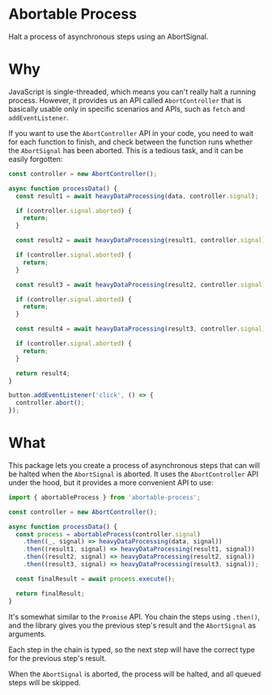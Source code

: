 # Abortable Process

Halt a process of asynchronous steps using an AbortSignal.

# Why

JavaScript is single-threaded, which means you can't really halt a running process.
However, it provides us an API called `AbortController` that is basically usable only in specific
scenarios and APIs, such as `fetch` and `addEventListener`.

If you want to use the `AbortController` API in your code, you need to wait for each function to
finish, and check between the function runs whether the `AbortSignal` has been aborted.
This is a tedious task, and it can be easily forgotten:

```typescript
const controller = new AbortController();

async function processData() {
  const result1 = await heavyDataProcessing(data, controller.signal);

  if (controller.signal.aborted) {
    return;
  }

  const result2 = await heavyDataProcessing(result1, controller.signal);

  if (controller.signal.aborted) {
    return;
  }

  const result3 = await heavyDataProcessing(result2, controller.signal);

  if (controller.signal.aborted) {
    return;
  }

  const result4 = await heavyDataProcessing(result3, controller.signal);

  if (controller.signal.aborted) {
    return;
  }

  return result4;
}

button.addEventListener('click', () => {
  controller.abort();
});
```

# What

This package lets you create a process of asynchronous steps that can will be halted when the
`AbortSignal` is aborted. It uses the `AbortController` API under the hood, but it provides a
more convenient API to use:

```typescript
import { abortableProcess } from 'abortable-process';

const controller = new AbortController();

async function processData() {
  const process = abortableProcess(controller.signal)
    .then((_, signal) => heavyDataProcessing(data, signal))
    .then((result1, signal) => heavyDataProcessing(result1, signal))
    .then((result2, signal) => heavyDataProcessing(result2, signal))
    .then((result3, signal) => heavyDataProcessing(result3, signal));

  const finalResult = await process.execute();

  return finalResult;
}
```

It's somewhat similar to the `Promise` API. You chain the steps using `.then()`, and the
library gives you the previous step's result and the `AbortSignal` as arguments.

Each step in the chain is typed, so the next step will have the correct type for the previous
step's result.

When the `AbortSignal` is aborted, the process will be halted, and all queued steps will be
skipped.
